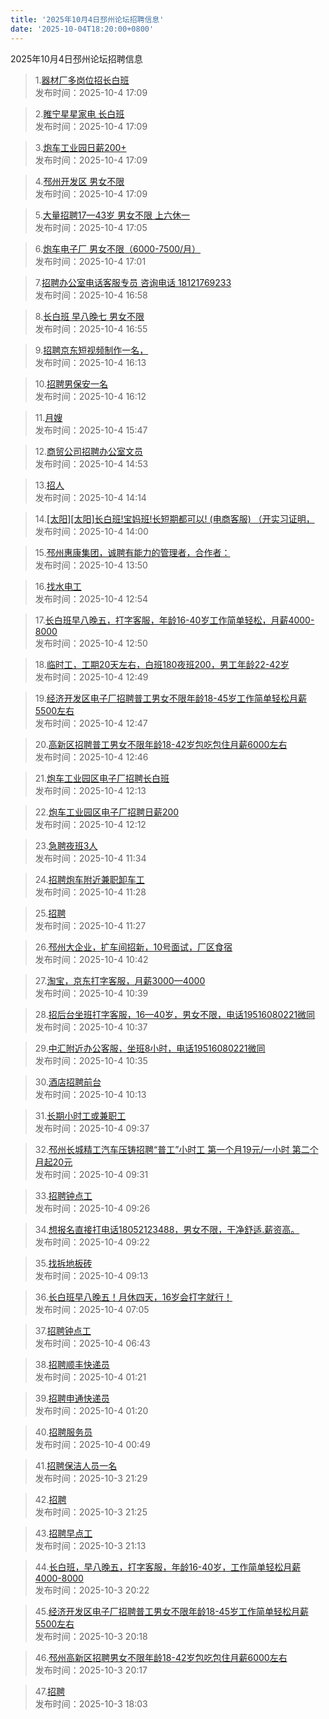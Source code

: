 ```yaml
---
title: '2025年10月4日邳州论坛招聘信息'
date: '2025-10-04T18:20:00+0800'
---
```

2025年10月4日邳州论坛招聘信息
<!--more-->
>1.[器材厂多岗位招长白班](https://www.pzzc.net/forum.php?mod=viewthread&tid=10550487)<br>
>发布时间：2025-10-4 17:09

>2.[睢宁星星家电 长白班](https://www.pzzc.net/forum.php?mod=viewthread&tid=10550486)<br>
>发布时间：2025-10-4 17:09

>3.[炮车工业园日薪200+](https://www.pzzc.net/forum.php?mod=viewthread&tid=10550485)<br>
>发布时间：2025-10-4 17:09

>4.[邳州开发区 男女不限](https://www.pzzc.net/forum.php?mod=viewthread&tid=10550484)<br>
>发布时间：2025-10-4 17:09

>5.[大量招聘17—43岁 男女不限 上六休一](https://www.pzzc.net/forum.php?mod=viewthread&tid=10550483)<br>
>发布时间：2025-10-4 17:05

>6.[炮车电子厂 男女不限（6000-7500/月）](https://www.pzzc.net/forum.php?mod=viewthread&tid=10550482)<br>
>发布时间：2025-10-4 17:01

>7.[招聘办公室电话客服专员 咨询电话 18121769233](https://www.pzzc.net/forum.php?mod=viewthread&tid=10550481)<br>
>发布时间：2025-10-4 16:58

>8.[长白班 早八晚七 男女不限](https://www.pzzc.net/forum.php?mod=viewthread&tid=10550480)<br>
>发布时间：2025-10-4 16:55

>9.[招聘京东短视频制作一名，](https://www.pzzc.net/forum.php?mod=viewthread&tid=10550474)<br>
>发布时间：2025-10-4 16:13

>10.[招聘男保安一名](https://www.pzzc.net/forum.php?mod=viewthread&tid=10550473)<br>
>发布时间：2025-10-4 16:12

>11.[月嫂](https://www.pzzc.net/forum.php?mod=viewthread&tid=10550470)<br>
>发布时间：2025-10-4 15:47

>12.[商贸公司招聘办公室文员](https://www.pzzc.net/forum.php?mod=viewthread&tid=10550462)<br>
>发布时间：2025-10-4 14:53

>13.[招人](https://www.pzzc.net/forum.php?mod=viewthread&tid=10550458)<br>
>发布时间：2025-10-4 14:14

>14.[[太阳][太阳]长白班!宝妈班!长短期都可以! (电商客服)
（开实习证明，](https://www.pzzc.net/forum.php?mod=viewthread&tid=10550457)<br>
>发布时间：2025-10-4 14:00

>15.[邳州惠康集团，诚聘有能力的管理者，合作者：](https://www.pzzc.net/forum.php?mod=viewthread&tid=10550456)<br>
>发布时间：2025-10-4 13:50

>16.[找水电工](https://www.pzzc.net/forum.php?mod=viewthread&tid=10550452)<br>
>发布时间：2025-10-4 12:54

>17.[长白班早八晚五，打字客服，年龄16-40岁工作简单轻松，月薪4000-8000](https://www.pzzc.net/forum.php?mod=viewthread&tid=10550450)<br>
>发布时间：2025-10-4 12:50

>18.[临时工，工期20天左右，白班180夜班200，男工年龄22-42岁](https://www.pzzc.net/forum.php?mod=viewthread&tid=10550449)<br>
>发布时间：2025-10-4 12:49

>19.[经济开发区电子厂招聘普工男女不限年龄18-45岁工作简单轻松月薪5500左右](https://www.pzzc.net/forum.php?mod=viewthread&tid=10550448)<br>
>发布时间：2025-10-4 12:47

>20.[高新区招聘普工男女不限年龄18-42岁包吃包住月薪6000左右](https://www.pzzc.net/forum.php?mod=viewthread&tid=10550447)<br>
>发布时间：2025-10-4 12:46

>21.[炮车工业园区电子厂招聘长白班](https://www.pzzc.net/forum.php?mod=viewthread&tid=10550445)<br>
>发布时间：2025-10-4 12:13

>22.[炮车工业园区电子厂招聘日薪200](https://www.pzzc.net/forum.php?mod=viewthread&tid=10550444)<br>
>发布时间：2025-10-4 12:12

>23.[急聘夜班3人](https://www.pzzc.net/forum.php?mod=viewthread&tid=10550436)<br>
>发布时间：2025-10-4 11:34

>24.[招聘炮车附近兼职卸车工](https://www.pzzc.net/forum.php?mod=viewthread&tid=10550434)<br>
>发布时间：2025-10-4 11:28

>25.[招聘](https://www.pzzc.net/forum.php?mod=viewthread&tid=10550433)<br>
>发布时间：2025-10-4 11:27

>26.[邳州大企业，扩车间招新，10号面试，厂区食宿](https://www.pzzc.net/forum.php?mod=viewthread&tid=10550428)<br>
>发布时间：2025-10-4 10:42

>27.[淘宝，京东打字客服，月薪3000—4000](https://www.pzzc.net/forum.php?mod=viewthread&tid=10550427)<br>
>发布时间：2025-10-4 10:39

>28.[招后台坐班打字客服，16—40岁，男女不限，电话19516080221微同](https://www.pzzc.net/forum.php?mod=viewthread&tid=10550426)<br>
>发布时间：2025-10-4 10:37

>29.[中汇附近办公客服，坐班8小时，电话19516080221微同](https://www.pzzc.net/forum.php?mod=viewthread&tid=10550425)<br>
>发布时间：2025-10-4 10:35

>30.[酒店招聘前台](https://www.pzzc.net/forum.php?mod=viewthread&tid=10550424)<br>
>发布时间：2025-10-4 10:13

>31.[长期小时工或兼职工](https://www.pzzc.net/forum.php?mod=viewthread&tid=10550423)<br>
>发布时间：2025-10-4 09:37

>32.[邳州长城精工汽车压铸招聘“普工”小时工
第一个月19元/一小时
第二个月起20元](https://www.pzzc.net/forum.php?mod=viewthread&tid=10550422)<br>
>发布时间：2025-10-4 09:31

>33.[招聘钟点工](https://www.pzzc.net/forum.php?mod=viewthread&tid=10550420)<br>
>发布时间：2025-10-4 09:26

>34.[想报名直接打电话18052123488，男女不限，干净舒适.薪资高。](https://www.pzzc.net/forum.php?mod=viewthread&tid=10550419)<br>
>发布时间：2025-10-4 09:22

>35.[找拆地板砖](https://www.pzzc.net/forum.php?mod=viewthread&tid=10550418)<br>
>发布时间：2025-10-4 09:13

>36.[长白班早八晚五！月休四天，16岁会打字就行！](https://www.pzzc.net/forum.php?mod=viewthread&tid=10550406)<br>
>发布时间：2025-10-4 07:05

>37.[招聘钟点工](https://www.pzzc.net/forum.php?mod=viewthread&tid=10550405)<br>
>发布时间：2025-10-4 06:43

>38.[招聘顺丰快递员](https://www.pzzc.net/forum.php?mod=viewthread&tid=10550404)<br>
>发布时间：2025-10-4 01:21

>39.[招聘申通快递员](https://www.pzzc.net/forum.php?mod=viewthread&tid=10550403)<br>
>发布时间：2025-10-4 01:20

>40.[招聘服务员](https://www.pzzc.net/forum.php?mod=viewthread&tid=10550401)<br>
>发布时间：2025-10-4 00:49

>41.[招聘保洁人员一名](https://www.pzzc.net/forum.php?mod=viewthread&tid=10550395)<br>
>发布时间：2025-10-3 21:29

>42.[招聘](https://www.pzzc.net/forum.php?mod=viewthread&tid=10550394)<br>
>发布时间：2025-10-3 21:25

>43.[招聘早点工](https://www.pzzc.net/forum.php?mod=viewthread&tid=10550392)<br>
>发布时间：2025-10-3 21:13

>44.[长白班，早八晚五，打字客服，年龄16-40岁，工作简单轻松月薪4000-8000](https://www.pzzc.net/forum.php?mod=viewthread&tid=10550388)<br>
>发布时间：2025-10-3 20:22

>45.[经济开发区电子厂招聘普工男女不限年龄18-45岁工作简单轻松月薪5500左右](https://www.pzzc.net/forum.php?mod=viewthread&tid=10550387)<br>
>发布时间：2025-10-3 20:18

>46.[邳州高新区招聘男女不限年龄18-42岁包吃包住月薪6000左右](https://www.pzzc.net/forum.php?mod=viewthread&tid=10550386)<br>
>发布时间：2025-10-3 20:17

>47.[招聘](https://www.pzzc.net/forum.php?mod=viewthread&tid=10550379)<br>
>发布时间：2025-10-3 18:03

